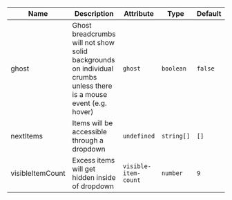 <!--
SPDX-FileCopyrightText: 2022 Siemens AG

SPDX-License-Identifier: MIT
-->

| Name       | Description                   | Attribute        | Type                                      | Default             |
|------------|-------------------------------|------------------|-------------------------------------------|---------------------|
|ghost| Ghost breadcrumbs will not show solid backgrounds on individual crumbs unless there is a mouse event (e.g. hover) | `ghost` | `boolean` | `false` |
|nextItems| Items will be accessible through a dropdown | `undefined` | `string[]` | `[]` |
|visibleItemCount| Excess items will get hidden inside of dropdown | `visible-item-count` | `number` | `9` |
